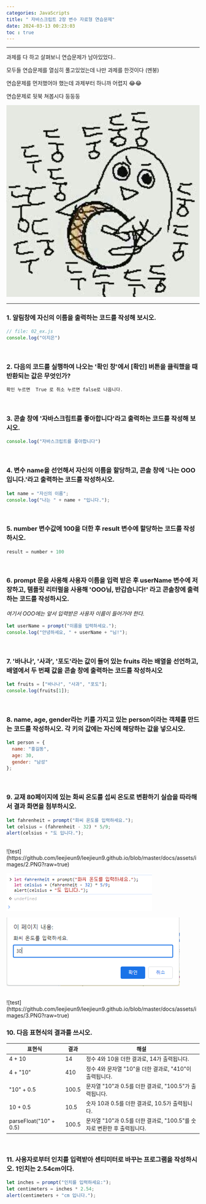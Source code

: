 ```yaml
---
categories: JavaScripts
title: " 자바스크립트 2장 변수 자료형 연습문제"
date: 2024-03-13 00:23:03
toc : true
---
```


***

과제를 다 하고 살펴보니 연습문제가 남아있었다..

모두들 연습문제를 열심히 풀고있었는데 나만 과제를 한것이다 (멘붕)

연습문제를 먼저했어야 했는데 과제부터 하니까 어렵지 😂😂

연습문제로 뒷북 쳐봅시다 둥둥둥

![test](https://github.com/leejieun9/leejieun9.github.io/blob/master/docs/assets/images/2-1.PNG?raw=true)

***
 

### 1. 알림창에 자신의 이름을 출력하는 코드를 작성해 보시오.

 ```js
// file: 02_ex.js
console.log("이지은")

```
<br>

### 2. 다음의 코드를 실행하여 나오는 '확인 창'에서 [확인] 버튼을 클릭했을 때 반환되는 값은 무엇인가?

```js
확인 누르면  True 로 취소 누르면 false로 나옵니다.
```
<br>

### 3. 콘솔 창에 '자바스크립트를 좋아합니다'라고 출력하는 코드를 작성해 보시오. <br>
```js
console.log("자바스크립트를 좋아합니다")
```
<br>

### 4. 변수 name을 선언해서 자신의 이름을 할당하고, 콘솔 창에 '나는 OOO입니다.'라고 출력하는 코드를 작성하시오. <br>
```js
let name = "자신의 이름";
console.log("나는 " + name + "입니다.");
```

<br>

### 5. number 변수값에 100을 더한 후 result 변수에 할당하는 코드를 작성하시오. <br>
```js
result = number + 100
```

<br>

### 6. prompt 문을 사용해 사용자 이름을 입력 받은 후 userName 변수에 저장하고, 템플릿 리터럴을 사용해 'OOO님, 반갑습니다!' 라고 콘솔창에 출력하는 코드를 작성하시오. <br>
*여기서 OOO에는 앞서 입력받은 사용자 이름이 들어가야 한다.*
```js
let userName = prompt("이름을 입력하세요.");
console.log("안녕하세요, " + userName + "님!");
```

<br>

### 7. '바나나', '사과', '포도'라는 값이 들어 있는 fruits 라는 배열을 선언하고, 배열에서 두 번째 값을 콘솔 창에 출력하는 코드를 작성하시오 <br>
```js
let fruits = ["바나나", "사과", "포도"];
console.log(fruits[1]);
```
<br>

### 8. name, age, gender라는 키를 가지고 있는 person이라는 객체를 만드는 코드를 작성하시오. 각 키의 값에는 자신에 해당하는 값을 넣으시오. <br>
```js
let person = {
  name: "홍길동",
  age: 30,
  gender: "남성"
};
```
<br>

### 9. 교재 80페이지에 있는 화씨 온도를 섭씨 온도로 변환하기 실습을 따라해서 결과 화면을 첨부하시오. <br>
```js
let fahrenheit = prompt("화씨 온도를 입력하세요.");
let celsius = (fahrenheit - 32) * 5/9;
alert(celsius + "도 입니다.");
```
<br>
![test](https://github.com/leejieun9/leejieun9.github.io/blob/master/docs/assets/images/2.PNG?raw=true)


![test](https://github.com/leejieun9/leejieun9.github.io/blob/master/docs/assets/images/1.PNG?raw=true)
<br>

![test](https://github.com/leejieun9/leejieun9.github.io/blob/master/docs/assets/images/4.PNG?raw=true)

<br>
![test](https://github.com/leejieun9/leejieun9.github.io/blob/master/docs/assets/images/3.PNG?raw=true)
<br>

### 10.  다음 표현식의 결과를 쓰시오. <br>

| 표현식 | 결과 | 해설 |
| --- | --- | --- |
| 4 + 10 | 14 | 정수 4와 10을 더한 결과로, 14가 출력됩니다. |
| 4 + "10" | 410 | 정수 4와 문자열 "10"을 더한 결과로, "410"이 출력됩니다. |
| "10" + 0.5 | 100.5 | 문자열 "10"과 0.5를 더한 결과로, "100.5"가 출력됩니다. |
| 10 + 0.5 | 10.5 | 숫자 10과 0.5를 더한 결과로, 10.5가 출력됩니다. |
| parseFloat("10" + 0.5) | 100.5 | 문자열 "10"과 0.5를 더한 결과로, "100.5"를 숫자로 변환한 후 출력됩니다.|

<br>

### 11. 사용자로부터 인치를 입력받아 센티미터로 바꾸는 프로그램을 작성하시오. 1인치는 2.54cm이다. <br>
```js
let inches = prompt("인치를 입력하세요:");
let centimeters = inches * 2.54;
alert(centimeters + "cm 입니다.");
```
<br>


